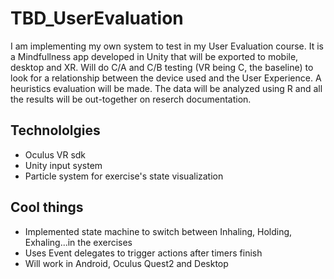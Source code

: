# TBD_UserEvaluation
I am implementing my own system to test in my User Evaluation course. It is a Mindfullness app developed in Unity that will be exported to mobile, desktop and XR. Will do C/A and C/B testing (VR being C, the baseline) to look for a relationship between the device used and the User Experience. A heuristics evaluation will be made. The data will be analyzed using R and all the results will be out-together on reserch documentation.

## Technololgies
+ Oculus VR sdk
+ Unity input system
+ Particle system for exercise's state visualization

## Cool things
+ Implemented state machine to switch between Inhaling, Holding, Exhaling...in the exercises
+ Uses Event delegates to trigger actions after timers finish
+ Will work in Android, Oculus Quest2 and Desktop
